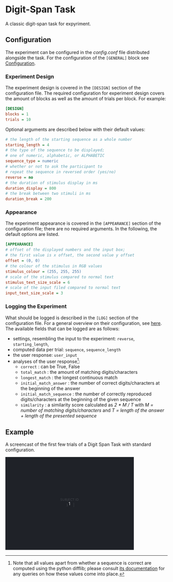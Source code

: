 # Digit-Span Task

A classic digit-span task for expyriment.

## Configuration

The experiment can be configured in the _config.conf_ file distributed alongside the task.
For the configuration of the `[GENERAL]` block see [Configuration](../../howto/configuration/).

### Experiment Design

The experiment design is covered in the `[DESIGN]` section of the configuration file.
The required configuration for experiment design covers the amount of blocks as well as the amount of trials per block.
For example:

```ini
[DESIGN]
blocks = 1
trials = 10
```

Optional arguments are described below with their default values:

```ini
# the length of the starting sequence as a whole number
starting_length = 4
# the type of the sequence to be displayed;
# one of numeric, alphabetic, or ALPHABETIC
sequence_type = numeric
# whether or not to ask the participant to
# repeat the sequence in reversed order (yes/no)
reverse = no
# the duration of stimulus display in ms
duration_display = 800
# the break between two stimuli in ms
duration_break = 200
```

### Appearance

The experiment appearance is covered in the `[APPEARANCE]` section of the configuration file; there are no required arguments.
In the following, the default options are listed.

```ini
[APPEARANCE]
# offset of the displayed numbers and the input box;
# the first value is x offset, the second value y offset
offset = (0, 0)
# the colour of the stimulus in RGB values
stimulus_colour = (255, 255, 255)
# scale of the stimulus compared to normal text
stimulus_text_size_scale = 6
# scale of the input filed compared to normal text
input_text_size_scale = 3
```

### Logging the Experiment

What should be logged is described in the `[LOG]` section of the configuration file.
For a general overview on their configuration, see [here](../../howto/logs/).
The available fields that can be logged are as follows:

* settings, resembling the input to the experiment: `reverse`, `starting_length`,
* computed data per trial: `sequence`, `sequence_length`
* the user response: `user_input`
* analyses of the user response[^difflib]:
    - `correct` : can be True, False
    - `total_match` : the amount of matching digits/characters
    - `longest_match` : the longest continuous match
    - `initial_match_answer` : the number of correct digits/characters at the beginning of the answer
    - `initial_match_sequence` : the number of correctly reproduced digits/characters at the beginning of the given sequence
    - `similarity` : a similarity score calculated as _2 * M / T_ with _M = number of matching digits/characters_ and _T = length of the answer + length of the presented sequence_

[^difflib]: Note that all values apart from whether a sequence is correct are computed using the python difflib; please consult [its documentation](https://docs.python.org/2.7/library/difflib.html) for any queries on how these values come into place.

## Example

A screencast of the first few trials of a Digit Span Task with standard configuration.

![Screencast of the first few trials of a Digit Span Task with standard configuration](../../media/screencast-digitspan.gif)
